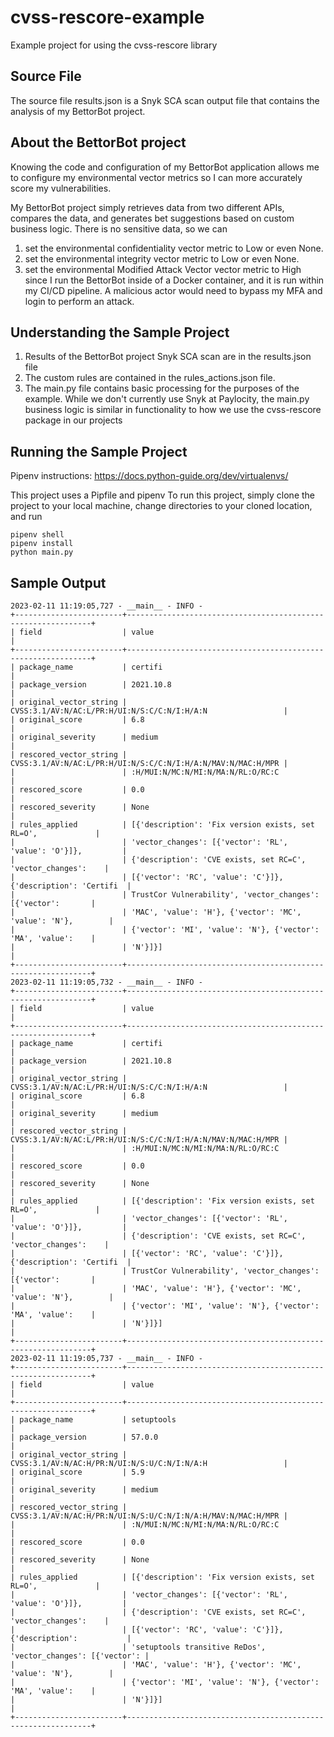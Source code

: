 # cvss-rescore-example
Example project for using the cvss-rescore library

## Source File

The source file results.json is a Snyk SCA scan output file that contains the analysis of my BettorBot project. 

## About the BettorBot project

Knowing the code and configuration of my BettorBot application allows me to configure my environmental vector metrics 
so I can more accurately score my vulnerabilities. 

My BettorBot project simply retrieves data from two different APIs, compares the data, and generates bet 
suggestions based on custom business logic. There is no sensitive data, so we can  
1. set the environmental confidentiality vector metric to Low or even None. 
2. set the environmental integrity vector metric to Low or even None. 
3. set the environmental Modified Attack Vector vector metric to High since I run the BettorBot inside of a Docker container, and it is run
within my CI/CD pipeline. A malicious actor would need to bypass my MFA and login to perform an attack. 

## Understanding the Sample Project
1. Results of the BettorBot project Snyk SCA scan are in the results.json file
2. The custom rules are contained in the rules_actions.json file.
3. The main.py file contains basic processing for the purposes of the example. While we don't currently use Snyk at Paylocity, the main.py business 
logic is similar in functionality to how we use the cvss-rescore package in our projects

## Running the Sample Project

Pipenv instructions: https://docs.python-guide.org/dev/virtualenvs/

This project uses a Pipfile and pipenv 
To run this project, simply clone the project to your local machine, change directories to your cloned location, 
and run
```
pipenv shell
pipenv install
python main.py
```

## Sample Output

```
2023-02-11 11:19:05,727 - __main__ - INFO - 
+------------------------+--------------------------------------------------------------+
| field                  | value                                                        |
+------------------------+--------------------------------------------------------------+
| package_name           | certifi                                                      |
| package_version        | 2021.10.8                                                    |
| original_vector_string | CVSS:3.1/AV:N/AC:L/PR:H/UI:N/S:C/C:N/I:H/A:N                 |
| original_score         | 6.8                                                          |
| original_severity      | medium                                                       |
| rescored_vector_string | CVSS:3.1/AV:N/AC:L/PR:H/UI:N/S:C/C:N/I:H/A:N/MAV:N/MAC:H/MPR |
|                        | :H/MUI:N/MC:N/MI:N/MA:N/RL:O/RC:C                            |
| rescored_score         | 0.0                                                          |
| rescored_severity      | None                                                         |
| rules_applied          | [{'description': 'Fix version exists, set RL=O',             |
|                        | 'vector_changes': [{'vector': 'RL', 'value': 'O'}]},         |
|                        | {'description': 'CVE exists, set RC=C', 'vector_changes':    |
|                        | [{'vector': 'RC', 'value': 'C'}]}, {'description': 'Certifi  |
|                        | TrustCor Vulnerability', 'vector_changes': [{'vector':       |
|                        | 'MAC', 'value': 'H'}, {'vector': 'MC', 'value': 'N'},        |
|                        | {'vector': 'MI', 'value': 'N'}, {'vector': 'MA', 'value':    |
|                        | 'N'}]}]                                                      |
+------------------------+--------------------------------------------------------------+
2023-02-11 11:19:05,732 - __main__ - INFO - 
+------------------------+--------------------------------------------------------------+
| field                  | value                                                        |
+------------------------+--------------------------------------------------------------+
| package_name           | certifi                                                      |
| package_version        | 2021.10.8                                                    |
| original_vector_string | CVSS:3.1/AV:N/AC:L/PR:H/UI:N/S:C/C:N/I:H/A:N                 |
| original_score         | 6.8                                                          |
| original_severity      | medium                                                       |
| rescored_vector_string | CVSS:3.1/AV:N/AC:L/PR:H/UI:N/S:C/C:N/I:H/A:N/MAV:N/MAC:H/MPR |
|                        | :H/MUI:N/MC:N/MI:N/MA:N/RL:O/RC:C                            |
| rescored_score         | 0.0                                                          |
| rescored_severity      | None                                                         |
| rules_applied          | [{'description': 'Fix version exists, set RL=O',             |
|                        | 'vector_changes': [{'vector': 'RL', 'value': 'O'}]},         |
|                        | {'description': 'CVE exists, set RC=C', 'vector_changes':    |
|                        | [{'vector': 'RC', 'value': 'C'}]}, {'description': 'Certifi  |
|                        | TrustCor Vulnerability', 'vector_changes': [{'vector':       |
|                        | 'MAC', 'value': 'H'}, {'vector': 'MC', 'value': 'N'},        |
|                        | {'vector': 'MI', 'value': 'N'}, {'vector': 'MA', 'value':    |
|                        | 'N'}]}]                                                      |
+------------------------+--------------------------------------------------------------+
2023-02-11 11:19:05,737 - __main__ - INFO - 
+------------------------+--------------------------------------------------------------+
| field                  | value                                                        |
+------------------------+--------------------------------------------------------------+
| package_name           | setuptools                                                   |
| package_version        | 57.0.0                                                       |
| original_vector_string | CVSS:3.1/AV:N/AC:H/PR:N/UI:N/S:U/C:N/I:N/A:H                 |
| original_score         | 5.9                                                          |
| original_severity      | medium                                                       |
| rescored_vector_string | CVSS:3.1/AV:N/AC:H/PR:N/UI:N/S:U/C:N/I:N/A:H/MAV:N/MAC:H/MPR |
|                        | :N/MUI:N/MC:N/MI:N/MA:N/RL:O/RC:C                            |
| rescored_score         | 0.0                                                          |
| rescored_severity      | None                                                         |
| rules_applied          | [{'description': 'Fix version exists, set RL=O',             |
|                        | 'vector_changes': [{'vector': 'RL', 'value': 'O'}]},         |
|                        | {'description': 'CVE exists, set RC=C', 'vector_changes':    |
|                        | [{'vector': 'RC', 'value': 'C'}]}, {'description':           |
|                        | 'setuptools transitive ReDos', 'vector_changes': [{'vector': |
|                        | 'MAC', 'value': 'H'}, {'vector': 'MC', 'value': 'N'},        |
|                        | {'vector': 'MI', 'value': 'N'}, {'vector': 'MA', 'value':    |
|                        | 'N'}]}]                                                      |
+------------------------+--------------------------------------------------------------+
```
